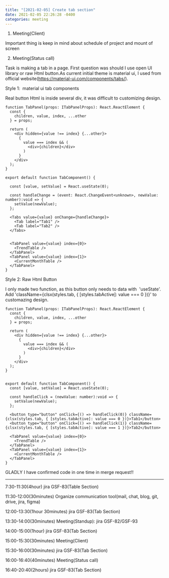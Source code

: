 ```yaml
---
title: "[2021-02-05] Create tab section"
date: 2021-02-05 22:26:28 -0400
categories: meeting
---
```


1. Meeting(Client)

Important thing is keep in mind about schedule of project and mount of screen

2. Meeting(Status call)

Task is making a tab in a page. First question was should I use open UI library or raw Html button.As current initial theme is material ui, I used from official website(https://material-ui.com/components/tabs/).


Style 1:  material ui tab components

Real button Html is inside several div, it was difficult to customizing design.


    function TabPanel(props: ITabPanelProps): React.ReactElement {
      const {
        children, value, index, ...other
      } = props;

      return (
        <div hidden={value !== index} {...other}>
          {
            value === index && (
              <div>{children}</div>
            )
          }
        </div>
      );
    }

    export default function TabComponent() {
    
      const [value, setValue] = React.useState(0);
      
      const handleChange = (event: React.ChangeEvent<unknown>, newValue: number):void => {
        setValue(newValue);
      };

      <Tabs value={value} onChange={handleChange}>
        <Tab label="Tab1" />
        <Tab label="Tab2" />
      </Tabs>
      
      
      <TabPanel value={value} index={0}>
        <TrendTable />
      </TabPanel>
      <TabPanel value={value} index={1}>
        <CurrentMonthTable />
      </TabPanel>
    }


Style 2: Raw Html Button

I only made two function, as this button only needs to data with  'useState'.
Add 'className={clsx(styles.tab, { [styles.tabActive]: value === 0 })}' to customazing design.

    
    function TabPanel(props: ITabPanelProps): React.ReactElement {
      const {
        children, value, index, ...other
      } = props;

      return (
        <div hidden={value !== index} {...other}>
          {
            value === index && (
              <div>{children}</div>
            )
          }
        </div>
      );
    }


    export default function TabComponent() {
      const [value, setValue] = React.useState(0);

      const handleClick = (newValue: number):void => {
        setValue(newValue);
      };

      <button type="button" onClick={() => handleClick(0)} className={clsx(styles.tab, { [styles.tabActive]: value === 0 })}>Tab1</button>
      <button type="button" onClick={() => handleClick(1)} className={clsx(styles.tab, { [styles.tabActive]: value === 1 })}>Tab2</button>

      <TabPanel value={value} index={0}>
        <TrendTable />
      </TabPanel>
      <TabPanel value={value} index={1}>
        <CurrentMonthTable />
      </TabPanel>
    }



GLADLY I have confirmed code in one time in merge request!!


-----------------------------------------------------------


7:30-11:30(4hour) jira GSF-83(Table Section)

11:30-12:00(30minutes) Organize communication tool(mail, chat, blog, git, drive, jira, figma)

12:00-13:30(1hour 30minutes) jira GSF-83(Tab Section)

13:30-14:00(30minutes) Meeting(Standup): jira GSF-82/GSF-93

14:00-15:00(1hour) jira GSF-83(Tab Section)

15:00-15:30(30minutes) Meeting(Client)

15:30-16:00(30minutes) jira GSF-83(Tab Section)

16:00-16:40(40minutes) Meeting(Status call)

16:40-20:40(2hours) jira GSF-83(Tab Section)
